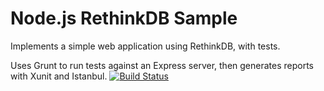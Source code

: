 Node.js RethinkDB Sample
=================

Implements a simple web application using RethinkDB, with tests.

Uses Grunt to run tests against an Express server, then generates reports with Xunit and Istanbul.
[![Build Status](https://api.shippable.com/projects/54d9cce15ab6cc13528b6832/badge?branchName=master)](https://app.shippable.com/projects/54d9cce15ab6cc13528b6832/builds/latest)
